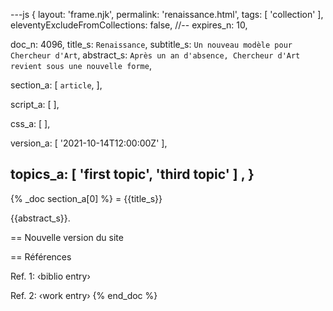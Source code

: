 ---js
{
  layout:    'frame.njk',
  permalink: 'renaissance.html',
  tags:      [ 'collection' ],
  eleventyExcludeFromCollections: false,
  //-- expires_n: 10,

  doc_n:      4096,
  title_s:    `Renaissance`,
  subtitle_s: `Un nouveau modèle pour Chercheur d'Art`,
  abstract_s: `Après un an d'absence, Chercheur d'Art revient sous une nouvelle forme`,

  section_a:
  [
    `article`,
  ],

  script_a:
  [
  ],

  css_a:
  [
  ],

  version_a:
  [
    '2021-10-14T12:00:00Z'
  ],

  topics_a:
  [
    'first topic',
    'third topic'
  ]
  ,
}
---
{% _doc section_a[0] %}
= {{title_s}}

{{abstract_s}}.


== Nouvelle version du site


== Références

Ref. 1: ‹biblio entry›

Ref. 2: ‹work entry›
{% end_doc %}